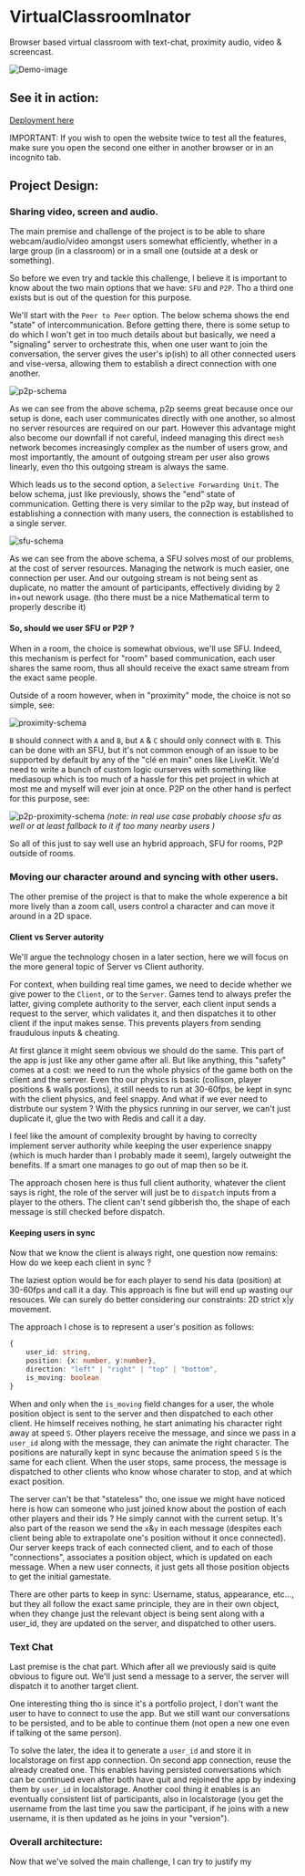 # VirtualClassroomInator

Browser based virtual classroom with text-chat, proximity audio, video & screencast.

![Demo-image](./_github/virtualclassroominator.png)

## See it in action:

[Deployment here](https://virtualclassroominator.un-indien-dans-la-ville.store/)

IMPORTANT: If you wish to open the website twice to test all the features, make sure you open
the second one either in another browser or in an incognito tab.

## Project Design:

### Sharing video, screen and audio.

The main premise and challenge of the project is to be able to share webcam/audio/video amongst
users somewhat efficiently, whether in a large group (in a classroom) or in a small one (outside
at a desk or something).

So before we even try and tackle this challenge, I believe it is important to know about the two main
options that we have: `SFU` and `P2P`. Tho a third one exists but is out of the question for this purpose.

We'll start with the `Peer to Peer` option. The below schema shows the end "state" of intercommunication.
Before getting there, there is some setup to do which I won't get in too much details about but basically,
we need a "signaling" server to orchestrate this, when one user want to join the conversation, the server
gives the user's ip(ish) to all other connected users and vise-versa, allowing them to establish a direct
connection with one another.

![p2p-schema](./_github/p2p_schema.png)

As we can see from the above schema, p2p seems great because once our setup is done, each user communicates
directly with one another, so almost no server resources are required on our part. However this advantage
might also become our downfall if not careful, indeed managing this direct `mesh` network becomes increasingly
complex as the number of users grow, and most importantly, the amount of outgoing stream per user also grows
linearly, even tho this outgoing stream is always the same.

Which leads us to the second option, a `Selective Forwarding Unit`. The below schema, just like previously, shows
the "end" state of communication. Getting there is very similar to the p2p way, but instead of establishing a
connection with many users, the connection is established to a single server.

![sfu-schema](./_github/sfu_schema.png)

As we can see from the above schema, a SFU solves most of our problems, at the cost of server resources.
Managing the network is much easier, one connection per user. And our outgoing stream is not being sent as duplicate,
no matter the amount of participants, effectively dividing by 2 in+out nework usage. (tho there must be a nice
Mathematical term to properly describe it)

#### So, should we user SFU or P2P ?

When in a room, the choice is somewhat obvious, we'll use SFU. Indeed, this mechanism is perfect for "room" based
communication, each user shares the same room, thus all should receive the exact same stream from the exact same
people.

Outside of a room however, when in "proximity" mode, the choice is not so simple, see:

![proximity-schema](./_github/proximity_schema.png)

`B` should connect with `A` and `B`, but `A` & `C` should only connect with `B`. This can be done with an SFU,
but it's not common enough of an issue to be supported by default by any of the "clé en main" ones like LiveKit.
We'd need to write a bunch of custom logic ourserves with something like mediasoup which is too much of a hassle
for this pet project in which at most me and myself will ever join at once. P2P on the other hand is perfect for
this purpose, see:

![p2p-proximity-schema](./_github/p2p_proximity_schema.png)
_(note: in real use case probably choose sfu as well or at least fallback to it if too many nearby users )_

So all of this just to say well use an hybrid approach, SFU for rooms, P2P outside of rooms.

### Moving our character around and syncing with other users.

The other premise of the project is that to make the whole experence a bit more lively than a zoom call, users
control a character and can move it around in a 2D space.

#### Client vs Server autority

We'll argue the technology chosen in a later section, here we will focus on the more general topic of Server vs
Client authority.

For context, when building real time games, we need to decide whether we give power to the `Client`, or to the
`Server`. Games tend to always prefer the latter, giving complete authority to the server, each client input sends a
request to the server, which validates it, and then dispatches it to other client if the input makes sense. This
prevents players from sending fraudulous inputs & cheating.

At first glance it might seem obvious we should do the same. This part of the app is just like any other game after all.
But like anything, this "safety" comes at a cost: we need to run the whole physics of the game both on the client
and the server. Even tho our physics is basic (collison, player positions & walls postions), it still needs to run at
30-60fps, be kept in sync with the client physics, and feel snappy. And what if we ever need to distrbute our system ?
With the physics running in our server, we can't just duplicate it, glue the two with Redis and call it a day.

I feel like the amount of complexity brought by having to correclty implement server authority while keeping the user
experience snappy (which is much harder than I probably made it seem), largely outweight the benefits. If a smart one
manages to go out of map then so be it.

The approach chosen here is thus full client authority, whatever the client says is right, the role of the server will
just be to `dispatch` inputs from a player to the others. The client can't send gibberish tho, the shape of each message
is still checked before dispatch.

#### Keeping users in sync

Now that we know the client is always right, one question now remains: How do we keep each client in sync ?

The laziest option would be for each player to send his data (position) at 30-60fps and call it a day. This approach
is fine but will end up wasting our resouces. We can surely do better considering our constraints: 2D strict x|y movement.

The approach I chose is to represent a user's position as follows:

```ts
{
    user_id: string,
    position: {x: number, y:number},
    direction: "left" | "right" | "top" | "bottom",
    is_moving: boolean
}
```

When and only when the `is_moving` field changes for a user, the whole position object is sent to the server and then
dispatched to each other client. He himself receives nothing, he start animating his character right away at speed `S`.
Other players receive the message, and since we pass in a `user_id` along with the message, they can animate the right
character. The positions are naturally kept in sync because the animation speed `S` is the same for each client.
When the user stops, same process, the message is dispatched to other clients who know whose charater to stop, and
at which exact position.

The server can't be that "stateless" tho, one issue we might have noticed here is how can someone who just joined know
about the postion of each other players and their ids ? He simply cannot with the current setup. It's also part of the
reason we send the `x`&`y` in each message (despites each client being able to extrapolate one's position without it once
connected). Our server keeps track of each connected client, and to each of those "connections", associates a position
object, which is updated on each message. When a new user connects, it just gets all those position objects to get the initial
gamestate.

There are other parts to keep in sync: Username, status, appearance, etc..., but they all follow the exact same principle,
they are in their own object, when they change just the relevant object is being sent along with a user_id, they are
updated on the server, and dispatched to other users.

### Text Chat

Last premise is the chat part. Which after all we previously said is quite obvious to figure out. We'll just
send a message to a server, the server will dispatch it to another target client.

One interesting thing tho is since it's a portfolio project, I don't want the user to have to connect to
use the app. But we still want our conversations to be persisted, and to be able to continue them (not open
a new one even if talking ot the same person).

To solve the later, the idea it to generate a `user_id` and store it in localstorage on first app connection. On second
app connection, reuse the already created one. This enables having persisted conversations which can be continued even
after both have quit and rejoined the app by indexing them by `user_id` in localstorage. Another cool thing it enables
is an eventually consistent list of participants, also in localstorage (you get the username from the last time you saw
the participant, if he joins with a new username, it is then updated as he joins in your "version").

### Overall architecture:

Now that we've solved the main challenge, I can try to justify my
